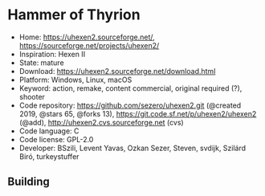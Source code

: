 # Hammer of Thyrion

- Home: https://uhexen2.sourceforge.net/, https://sourceforge.net/projects/uhexen2/
- Inspiration: Hexen II
- State: mature
- Download: https://uhexen2.sourceforge.net/download.html
- Platform: Windows, Linux, macOS
- Keyword: action, remake, content commercial, original required (?), shooter
- Code repository: https://github.com/sezero/uhexen2.git (@created 2019, @stars 65, @forks 13), https://git.code.sf.net/p/uhexen2/uhexen2 (@add), http://uhexen2.cvs.sourceforge.net (cvs)
- Code language: C
- Code license: GPL-2.0
- Developer: BSzili, Levent Yavas, Ozkan Sezer, Steven, svdijk, Szilárd Biró, turkeystuffer

## Building
